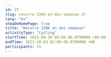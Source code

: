 ```yaml
---
id: 37
slug: recorre-150k-en-dos-semanas-37
lang: "es"
showOnHomePage: true
title: "Recorre 150K en dos semanas"
activityType: "Cycling"
startTime: 2023-09-10 05:00:00.0790000 +00:00
endTime: 2023-10-03 03:00:00.0790000 +00
participants: 15
---
```

